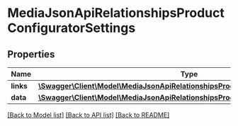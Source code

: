 # MediaJsonApiRelationshipsProductConfiguratorSettings

## Properties
Name | Type | Description | Notes
------------ | ------------- | ------------- | -------------
**links** | [**\Swagger\Client\Model\MediaJsonApiRelationshipsProductConfiguratorSettingsLinks**](MediaJsonApiRelationshipsProductConfiguratorSettingsLinks.md) |  | [optional] 
**data** | [**\Swagger\Client\Model\MediaJsonApiRelationshipsProductConfiguratorSettingsData[]**](MediaJsonApiRelationshipsProductConfiguratorSettingsData.md) |  | [optional] 

[[Back to Model list]](../../README.md#documentation-for-models) [[Back to API list]](../../README.md#documentation-for-api-endpoints) [[Back to README]](../../README.md)


